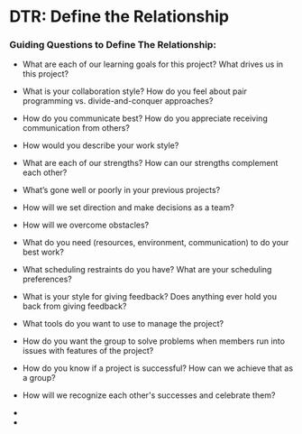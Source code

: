 # DTR: Define the Relationship

### Guiding Questions to Define The Relationship:

* What are each of our learning goals for this project? What drives us in this project?

* What is your collaboration style? How do you feel about pair programming vs. divide-and-conquer approaches?

* How do you communicate best? How do you appreciate receiving communication from others?

* How would you describe your work style?

* What are each of our strengths? How can our strengths complement each other?

* What’s gone well or poorly in your previous projects?

* How will we set direction and make decisions as a team?

* How will we overcome obstacles?

* What do you need (resources, environment, communication) to do your best work?

* What scheduling restraints do you have? What are your scheduling preferences?

* What is your style for giving feedback? Does anything ever hold you back from giving feedback?

* What tools do you want to use to manage the project?

* How do you want the group to solve problems when members run into issues with features of the project?

* How do you know if a project is successful? How can we achieve that as a group?

* How will we recognize each other's successes and celebrate them?

*

*
